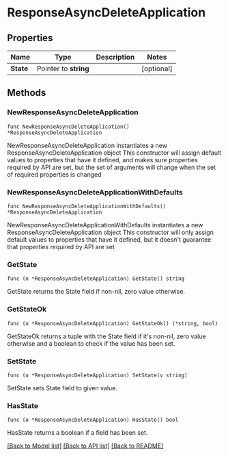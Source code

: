 # ResponseAsyncDeleteApplication

## Properties

Name | Type | Description | Notes
------------ | ------------- | ------------- | -------------
**State** | Pointer to **string** |  | [optional] 

## Methods

### NewResponseAsyncDeleteApplication

`func NewResponseAsyncDeleteApplication() *ResponseAsyncDeleteApplication`

NewResponseAsyncDeleteApplication instantiates a new ResponseAsyncDeleteApplication object
This constructor will assign default values to properties that have it defined,
and makes sure properties required by API are set, but the set of arguments
will change when the set of required properties is changed

### NewResponseAsyncDeleteApplicationWithDefaults

`func NewResponseAsyncDeleteApplicationWithDefaults() *ResponseAsyncDeleteApplication`

NewResponseAsyncDeleteApplicationWithDefaults instantiates a new ResponseAsyncDeleteApplication object
This constructor will only assign default values to properties that have it defined,
but it doesn't guarantee that properties required by API are set

### GetState

`func (o *ResponseAsyncDeleteApplication) GetState() string`

GetState returns the State field if non-nil, zero value otherwise.

### GetStateOk

`func (o *ResponseAsyncDeleteApplication) GetStateOk() (*string, bool)`

GetStateOk returns a tuple with the State field if it's non-nil, zero value otherwise
and a boolean to check if the value has been set.

### SetState

`func (o *ResponseAsyncDeleteApplication) SetState(v string)`

SetState sets State field to given value.

### HasState

`func (o *ResponseAsyncDeleteApplication) HasState() bool`

HasState returns a boolean if a field has been set.


[[Back to Model list]](../README.md#documentation-for-models) [[Back to API list]](../README.md#documentation-for-api-endpoints) [[Back to README]](../README.md)


